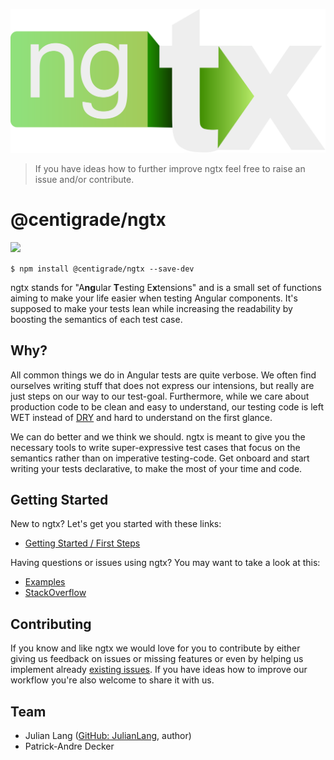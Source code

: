 [api]: ./docs/built-in.md
[declarativetesting]: ./docs/overview.md
[documentation]: ./docs/ngtx.md
[examples]: ./docs/examples.md
[stackoverflow]: https://stackoverflow.com/questions/tagged/ngtx
[dry]: https://en.wikipedia.org/wiki/Don%27t_repeat_yourself

![ngtx logo](./docs/media/logo.svg)

> If you have ideas how to further improve ngtx feel free to raise an issue and/or contribute.

# @centigrade/ngtx

![](https://github.com/Centigrade/ngtx/workflows/CI/badge.svg)

`$ npm install @centigrade/ngtx --save-dev`

ngtx stands for "A**ng**ular **T**esting E**x**tensions" and is a small set of functions aiming to make your life easier when testing Angular components. It's supposed to make your tests lean while increasing the readability by boosting the semantics of each test case.

## Why?

All common things we do in Angular tests are quite verbose. We often find ourselves writing stuff that does not express our intensions, but really are just steps on our way to our test-goal. Furthermore, while we care about production code to be clean and easy to understand, our testing code is left WET instead of [DRY] and hard to understand on the first glance.

We can do better and we think we should. ngtx is meant to give you the necessary tools to write super-expressive test cases that focus on the semantics rather than on imperative testing-code. Get onboard and start writing your tests declarative, to make the most of your time and code.

## Getting Started

New to ngtx? Let's get you started with these links:

- [Getting Started / First Steps][declarativetesting]

Having questions or issues using ngtx? You may want to take a look at this:

- [Examples][examples]
- [StackOverflow][stackoverflow]

## Contributing

If you know and like ngtx we would love for you to contribute by either giving us feedback on issues or missing features or even by helping us implement already [existing issues](https://github.com/Centigrade/ngtx/issues). If you have ideas how to improve our workflow you're also welcome to share it with us.

## Team

- Julian Lang ([GitHub: JulianLang](https://github.com/JulianLang), author)
- Patrick-Andre Decker

